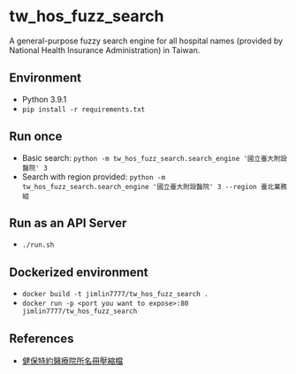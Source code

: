 # tw_hos_fuzz_search
A general-purpose fuzzy search engine for all hospital names (provided by National Health Insurance Administration) in Taiwan.

## Environment
* Python 3.9.1
* `pip install -r requirements.txt`

## Run once
* Basic search: `python -m tw_hos_fuzz_search.search_engine '國立臺大附設醫院' 3`
* Search with region provided: `python -m tw_hos_fuzz_search.search_engine '國立臺大附設醫院' 3 --region 臺北業務組`

## Run as an API Server
* `./run.sh`

## Dockerized environment
* `docker build -t jimlin7777/tw_hos_fuzz_search .`
* `docker run -p <port you want to expose>:80 jimlin7777/tw_hos_fuzz_search`


## References
* [健保特約醫療院所名冊壓縮檔](https://www.nhi.gov.tw/DL.aspx?sitessn=292&u=LzAwMS9VcGxvYWQvMjkyL3JlbGZpbGUvMC84NDY3L2hvc3Bic2Muemlw&n=aG9zcGJzYy56aXA%3d&ico%20=.zip)
